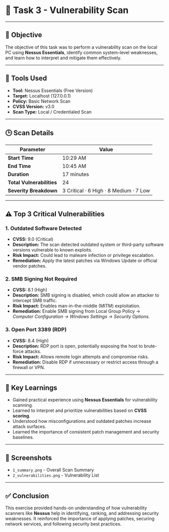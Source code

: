 # 🧩 Task 3 - Vulnerability Scan

---

## 🧠 Objective
The objective of this task was to perform a vulnerability scan on the local PC using **Nessus Essentials**, identify common system-level weaknesses, and learn how to interpret and mitigate them effectively.

---

## 🧰 Tools Used
- **Tool:** Nessus Essentials (Free Version)
- **Target:** Localhost (127.0.0.1)
- **Policy:** Basic Network Scan
- **CVSS Version:** v3.0
- **Scan Type:** Local / Credentialed Scan

---

## 🕒 Scan Details
| Parameter | Value |
|------------|--------|
| **Start Time** | 10:29 AM |
| **End Time** | 10:45 AM |
| **Duration** | 17 minutes |
| **Total Vulnerabilities** | 24 |
| **Severity Breakdown** | 3 Critical · 6 High · 8 Medium · 7 Low |

---

## ⚠️ Top 3 Critical Vulnerabilities

### 1. Outdated Software Detected
- **CVSS:** 9.0 (Critical)
- **Description:** The scan detected outdated system or third-party software versions vulnerable to known exploits.
- **Risk Impact:** Could lead to malware infection or privilege escalation.
- **Remediation:** Apply the latest patches via Windows Update or official vendor patches.

### 2. SMB Signing Not Required
- **CVSS:** 8.1 (High)
- **Description:** SMB signing is disabled, which could allow an attacker to intercept SMB traffic.
- **Risk Impact:** Enables man-in-the-middle (MITM) exploitation.
- **Remediation:** Enable SMB signing from Local Group Policy →  
  *Computer Configuration → Windows Settings → Security Options.*

### 3. Open Port 3389 (RDP)
- **CVSS:** 8.4 (High)
- **Description:** RDP port is open, potentially exposing the host to brute-force attacks.
- **Risk Impact:** Allows remote login attempts and compromise risks.
- **Remediation:** Disable RDP if unnecessary or restrict access through a firewall or VPN.

---

## 🧩 Key Learnings
- Gained practical experience using **Nessus Essentials** for vulnerability scanning.
- Learned to interpret and prioritize vulnerabilities based on **CVSS scoring**.
- Understood how misconfigurations and outdated patches increase attack surfaces.
- Learned the importance of consistent patch management and security baselines.

---

## 📸 Screenshots
- `1_summary.png` - Overall Scan Summary  
- `2_vulnerabilities.png` - Vulnerability List  

---

## ✅ Conclusion
This exercise provided hands-on understanding of how vulnerability scanners like **Nessus** help in identifying, ranking, and addressing security weaknesses. It reinforced the importance of applying patches, securing network services, and following security best practices.

